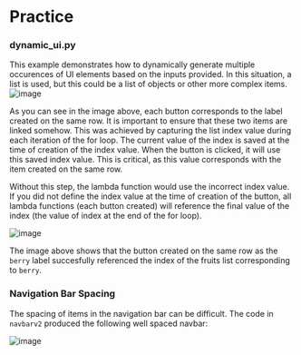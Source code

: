 #  Practice

### dynamic_ui.py
This example demonstrates how to dynamically generate multiple occurences of UI elements based on the inputs provided. In this situation, a list is used, but this could be a list of objects or other more complex items.
![image](https://github.com/jmart5/calc_nicegui/assets/93228623/4be9b781-c752-445e-a8ab-552361fabb3f)

As you can see in the image above, each button corresponds to the label created on the same row. It is important to ensure that these two items are linked somehow. This was achieved by capturing the list index value during each iteration of the for loop. The current value of the index is saved at the time of creation of the index value. When the button is clicked, it will use this saved index value. This is critical, as this value corresponds with the item created on the same row. 

Without this step, the lambda function would use the incorrect index value. If you did not define the index value at the time of creation of the button, all lambda functions (each button created) will reference the final value of the index (the value of index at the end of the for loop).

![image](https://github.com/jmart5/calc_nicegui/assets/93228623/ee89d673-6fe6-4fd9-9b40-c7674bc52dba)

The image above shows that the button created on the same row as the `berry` label succesfully referenced the index of the fruits list corresponding to `berry`.

### Navigation Bar Spacing
The spacing of items in the navigation bar can be difficult. The code in `navbarv2` produced the following well spaced navbar:

![image](https://github.com/user-attachments/assets/66ca2c08-a20c-48f8-85f2-a9480c3f0132)
